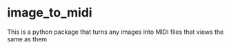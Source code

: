 # image_to_midi
 This is a python package that turns any images into MIDI files that views the same as them
